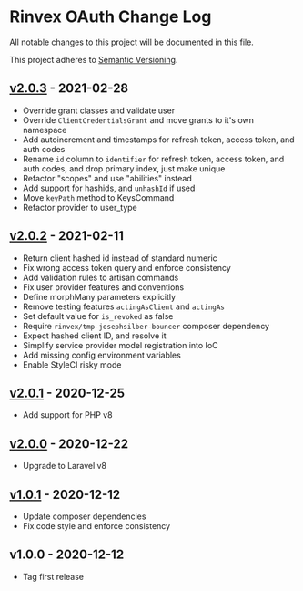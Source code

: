 # Rinvex OAuth Change Log

All notable changes to this project will be documented in this file.

This project adheres to [Semantic Versioning](CONTRIBUTING.md).


## [v2.0.3] - 2021-02-28
- Override grant classes and validate user
- Override `ClientCredentialsGrant` and move grants to it's own namespace
- Add autoincrement and timestamps for refresh token, access token, and auth codes
- Rename `id` column to `identifier` for refresh token, access token, and auth codes, and drop primary index, just make unique
- Refactor "scopes" and use "abilities" instead
- Add support for hashids, and `unhashId` if used
- Move `keyPath` method to KeysCommand
- Refactor provider to user_type

## [v2.0.2] - 2021-02-11
- Return client hashed id instead of standard numeric
- Fix wrong access token query and enforce consistency
- Add validation rules to artisan commands
- Fix user provider features and conventions
- Define morphMany parameters explicitly
- Remove testing features `actingAsClient` and `actingAs`
- Set default value for `is_revoked` as false
- Require `rinvex/tmp-josephsilber-bouncer` composer dependency
- Expect hashed client ID, and resolve it
- Simplify service provider model registration into IoC
- Add missing config environment variables
- Enable StyleCI risky mode

## [v2.0.1] - 2020-12-25
- Add support for PHP v8

## [v2.0.0] - 2020-12-22
- Upgrade to Laravel v8

## [v1.0.1] - 2020-12-12
- Update composer dependencies
- Fix code style and enforce consistency

## v1.0.0 - 2020-12-12
- Tag first release

[v2.0.3]: https://github.com/rinvex/laravel-oauth/compare/v2.0.2...v2.0.3
[v2.0.2]: https://github.com/rinvex/laravel-oauth/compare/v2.0.1...v2.0.2
[v2.0.1]: https://github.com/rinvex/laravel-oauth/compare/v2.0.0...v2.0.1
[v2.0.0]: https://github.com/rinvex/laravel-oauth/compare/v1.0.1...v2.0.0
[v1.0.1]: https://github.com/rinvex/laravel-oauth/compare/v1.0.0...v1.0.1
